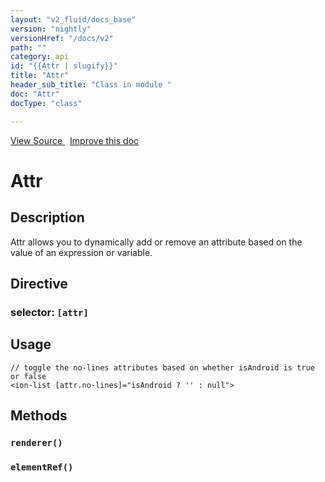 ```yaml
---
layout: "v2_fluid/docs_base"
version: "nightly"
versionHref: "/docs/v2"
path: ""
category: api
id: "{{Attr | slugify}}"
title: "Attr"
header_sub_title: "Class in module "
doc: "Attr"
docType: "class"

---
```





<div class="improve-docs">
<a href='http://github.com/driftyco/ionic2/tree/master/ionic/components/app/id.ts#L54'>
View Source
</a>
&nbsp;
<a href='http://github.com/driftyco/ionic2/edit/master/ionic/components/app/id.ts#L54'>
Improve this doc
</a>
</div>





<h1 class="api-title">


Attr






</h1>






<!-- description -->
<h2>Description</h2>

<p>Attr allows you to dynamically add or remove an attribute based on the value of an expression or variable.</p>


<h2>Directive</h2>
<h3>selector: <code>[attr]</code></h3>
<!-- @usage tag -->

<h2>Usage</h2>

<pre><code class="lang-html">// toggle the no-lines attributes based on whether isAndroid is true or false
&lt;ion-list [attr.no-lines]=&quot;isAndroid ? &#39;&#39; : null&quot;&gt;
</code></pre>




<!-- @property tags -->


<!-- methods on the class -->

<h2>Methods</h2>

<div id="renderer"></div>

<h3>
<code>renderer()</code>
  

</h3>












<div id="elementRef"></div>

<h3>
<code>elementRef()</code>
  

</h3>










<!-- related link --><!-- end content block -->


<!-- end body block -->

